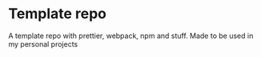 # Template repo  
A template repo with prettier, webpack, npm and stuff. Made to be used in my personal projects
